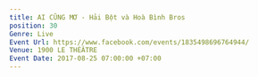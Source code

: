```yaml
---
title: AI CŨNG MƠ - Hải Bột và Hoà Bình Bros
position: 30
Genre: Live
Event Url: https://www.facebook.com/events/1835498696764944/
Venue: 1900 LE THÉÂTRE
Event Date: 2017-08-25 07:00:00 +07:00
---
```


